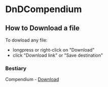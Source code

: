# DnDCompendium

## How to Download a file
To dowload any file: 
  - longpress or right-click on "Download"
  - click "Download link" or "Save destination"

### Bestiary
Compendium - <a href="https://raw.githubusercontent.com/FlailOctopus/DnDCompendium/master/Bestiary/Official/monstersCompendium.json">Download</a>
